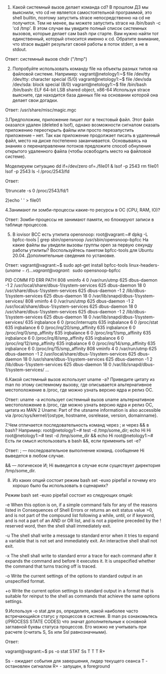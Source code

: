 1. Какой системный вызов делает команда cd? В прошлом ДЗ мы выяснили, что cd не является самостоятельной программой, это shell builtin, поэтому запустить strace непосредственно на cd не получится. Тем не менее, вы можете запустить strace на /bin/bash -c 'cd /tmp'. В этом случае вы увидите полный список системных вызовов, которые делает сам bash при старте. Вам нужно найти тот единственный, который относится именно к cd. Обратите внимание, что strace выдаёт результат своей работы в поток stderr, а не в stdout.

Ответ: системный вызов chdir ("/tmp")

2. Попробуйте использовать команду file на объекты разных типов на файловой системе. Например:
vagrant@netology1:~$ file /dev/tty
/dev/tty: character special (5/0)
vagrant@netology1:~$ file /dev/sda
/dev/sda: block special (8/0)
vagrant@netology1:~$ file /bin/bash
/bin/bash: ELF 64-bit LSB shared object, x86-64
Используя strace выясните, где находится база данных file на основании которой она делает свои догадки.

Ответ: /usr/share/misc/magic.mgc

3.Предположим, приложение пишет лог в текстовый файл. Этот файл оказался удален (deleted в lsof), однако возможности сигналом сказать приложению переоткрыть файлы или просто перезапустить приложение – нет. Так как приложение продолжает писать в удаленный файл, место на диске постепенно заканчивается. Основываясь на знаниях о перенаправлении потоков предложите способ обнуления открытого удаленного файла (чтобы освободить место на файловой системе).

Моделируем ситуацию dd if=/dev/zero of=./file01 & lsof -p 2543 rm file01 lsof -p 2543 ls -l /proc/2543/fd

Ответ:

1)truncate -s 0 /proc/2543/fd/1

2)echo ' ' > file01

4.Занимают ли зомби-процессы какие-то ресурсы в ОС (CPU, RAM, IO)?

Ответ: Зомби-процессы не занимают памяти, но блокируют записи в таблице процессов.

5. В iovisor BCC есть утилита opensnoop:
root@vagrant:~# dpkg -L bpfcc-tools | grep sbin/opensnoop
/usr/sbin/opensnoop-bpfcc
На какие файлы вы увидели вызовы группы open за первую секунду работы утилиты? Воспользуйтесь пакетом bpfcc-tools для Ubuntu 20.04. Дополнительные сведения по установке.

Ответ:
vagrant@vagrant:~$ sudo apt-get install bpfcc-tools linux-headers-$(uname -r)
...
vagrant@vagrant:~$ sudo opensnoop-bpfcc

PID    COMM               FD ERR PATH
808    vminfo              4   0 /var/run/utmp
625    dbus-daemon        -1   2 /usr/local/share/dbus-1/system-services
625    dbus-daemon        18   0 /usr/share/dbus-1/system-services
625    dbus-daemon        -1   2 /lib/dbus-1/system-services
625    dbus-daemon        18   0 /var/lib/snapd/dbus-1/system-services/
808    vminfo              4   0 /var/run/utmp
625    dbus-daemon        -1   2 /usr/local/share/dbus-1/system-services
625    dbus-daemon        18   0 /usr/share/dbus-1/system-services
625    dbus-daemon        -1   2 /lib/dbus-1/system-services
625    dbus-daemon        18   0 /var/lib/snapd/dbus-1/system-services/
635    irqbalance          6   0 /proc/interrupts
635    irqbalance          6   0 /proc/stat
635    irqbalance          6   0 /proc/irq/20/smp_affinity
635    irqbalance          6   0 /proc/irq/0/smp_affinity
635    irqbalance          6   0 /proc/irq/1/smp_affinity
635    irqbalance          6   0 /proc/irq/8/smp_affinity
635    irqbalance          6   0 /proc/irq/12/smp_affinity
635    irqbalance          6   0 /proc/irq/14/smp_affinity
635    irqbalance          6   0 /proc/irq/15/smp_affinity
808    vminfo              4   0 /var/run/utmp
625    dbus-daemon        -1   2 /usr/local/share/dbus-1/system-services
625    dbus-daemon        18   0 /usr/share/dbus-1/system-services
625    dbus-daemon        -1   2 /lib/dbus-1/system-services
625    dbus-daemon        18   0 /var/lib/snapd/dbus-1/system-services/
...

6.Какой системный вызов использует uname -a? Приведите цитату из man по этому системному вызову, где описывается альтернативное местоположение в /proc, где можно узнать версию ядра и релиз ОС.

Ответ: uname -a использует системный вызов uname альтернативное местоположение в /proc, где можно узнать версию ядра и релиз ОС, цитата из MAN 2 Uname: Part of the utsname information is also accessible via /proc/sys/kernel/{ostype, hostname, osrelease, version, domainname}.

7.Чем отличается последовательность команд через ; и через && в bash? Например:
root@netology1:~# test -d /tmp/some_dir; echo Hi
Hi
root@netology1:~# test -d /tmp/some_dir && echo Hi
root@netology1:~#
Есть ли смысл использовать в bash &&, если применить set -e?

Ответ:
; — последовательное выполнение команд. сообщение Hi выведется в любом случае.

&& — логическое И; Hi выведется в случае если существует директория /tmp/some_dir.

8. Из каких опций состоит режим bash set -euxo pipefail и почему его хорошо было бы использовать в сценариях?

Режим bash set -euxo pipefail состоит из следующих опций:

-e When this option is on, if a simple command fails for any of the reasons listed in Consequences of Shell Errors or returns an exit status value >0, and is not part of the compound list following a while, until, or if keyword, and is not a part of an AND or OR list, and is not a pipeline preceded by the ! reserved word, then the shell shall immediately exit.

-u The shell shall write a message to standard error when it tries to expand a variable that is not set and immediately exit. An interactive shell shall not exit.

-x The shell shall write to standard error a trace for each command after it expands the command and before it executes it. It is unspecified whether the command that turns tracing off is traced.

-o Write the current settings of the options to standard output in an unspecified format.

+o Write the current option settings to standard output in a format that is suitable for reinput to the shell as commands that achieve the same options settings.

9.Используя -o stat для ps, определите, какой наиболее часто встречающийся статус у процессов в системе. В man ps ознакомьтесь (/PROCESS STATE CODES) что значат дополнительные к основной заглавной буквы статуса процессов. Его можно не учитывать при расчете (считать S, Ss или Ssl равнозначными).

Ответ:

vagrant@vagrant:~$ ps -o stat
STAT
Ss
T
T
T
R+

Ss - ожидает события для завершения, лидер текущего сеанса
T - остановлен сигналом
R+ - запущен, в foreground
